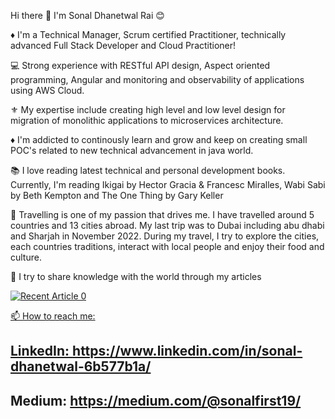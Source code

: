 Hi there 👋 I'm Sonal Dhanetwal Rai 😊

♦︎ I'm a Technical Manager, Scrum certified Practitioner, technically advanced Full Stack Developer and Cloud Practitioner!

💻 Strong experience with RESTful API design, Aspect oriented programming, Angular and monitoring and observability of applications using AWS Cloud.

⚜️ My expertise include creating high level and low level design for migration of monolithic applications to microservices architecture.

♦︎ I'm addicted to continously learn and grow and keep on creating small POC's related to new technical advancement in java world.

📚 I love reading latest technical and personal development books. Currently, I'm reading Ikigai by Hector Gracia & Francesc Miralles, Wabi Sabi by Beth Kempton and The One Thing by Gary Keller

🛫 Travelling is one of my passion that drives me. I have travelled around 5 countries and 13 cities abroad. My last trip was to Dubai including abu dhabi and Sharjah in November 2022. During my travel, I try to explore the cities, each countries traditions, interact with local people and enjoy their food and culture.

📝 I try to share knowledge with the world through my articles
<a target="_blank" href="https://medium.com/@sonalfirst19/health-check-aggregator-to-monitor-downstream-services-in-microservice-architecture-783190edcdec" alt="health check aggregator">
  
 <a target="_blank" href="https://github-readme-medium-recent-article.vercel.app/medium/@sonalfirst19/0"><img src="https://github-readme-medium-recent-article.vercel.app/medium/@sonalfirst19/0" alt="Recent Article 0">


📫 How to reach me:
##  LinkedIn: https://www.linkedin.com/in/sonal-dhanetwal-6b577b1a/
##  Medium: https://medium.com/@sonalfirst19/
